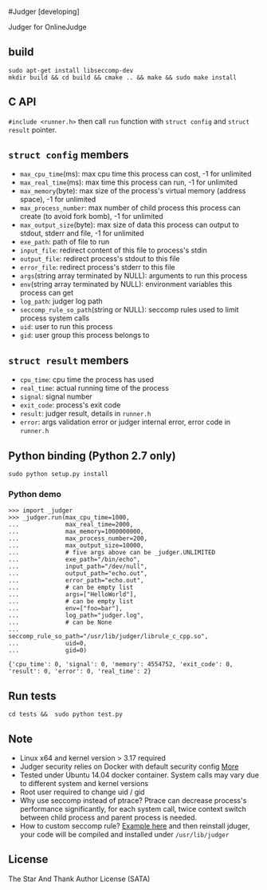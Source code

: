 #Judger [developing]

Judger for OnlineJudge 

## build

```
sudo apt-get install libseccomp-dev
mkdir build && cd build && cmake .. && make && sudo make install
```

## C API

`#include <runner.h>` then call `run` function with `struct config` and `struct result` pointer.

## `struct config` members

 - `max_cpu_time`(ms):  max cpu time this process can cost, -1 for unlimited
 - `max_real_time`(ms):  max time this process can run, -1 for unlimited
 - `max_memory`(byte):  max size of the process's virtual memory (address space), -1 for unlimited
 - `max_process_number`:  max number of child process this process can create (to avoid fork bomb), -1 for unlimited
 - `max_output_size`(byte):  max size of data this process can output to stdout, stderr and file, -1 for unlimited
 - `exe_path`:  path of file to run
 - `input_file`:  redirect content of this file to process's stdin
 - `output_file`:  redirect process's stdout to this file
 - `error_file`:  redirect process's stderr to this file
 - `args`(string array terminated by NULL):  arguments to run this process
 - `env`(string array terminated by NULL):  environment variables this process can get
 - `log_path`:  judger log path
 - `seccomp_rule_so_path`(string or NULL): seccomp rules used to limit process system calls
 - `uid`:  user to run this process
 - `gid`:  user group this process belongs to
 
## `struct result` members

 - `cpu_time`:  cpu time the process has used
 - `real_time`:  actual running time of the process
 - `signal`:  signal number
 - `exit_code`:  process's exit code
 - `result`:  judger result, details in `runner.h`
 - `error`:  args validation error or judger internal error, error code in `runner.h`
 
## Python binding (Python 2.7 only)

```
sudo python setup.py install
```

### Python demo

```
>>> import _judger
>>> _judger.run(max_cpu_time=1000,
...             max_real_time=2000,
...             max_memory=1000000000,
...             max_process_number=200,
...             max_output_size=10000,
...             # five args above can be _judger.UNLIMITED
...             exe_path="/bin/echo",
...             input_path="/dev/null",
...             output_path="echo.out",
...             error_path="echo.out",
...             # can be empty list
...             args=["HelloWorld"],
...             # can be empty list
...             env=["foo=bar"],
...             log_path="judger.log",
...             # can be None
...             seccomp_rule_so_path="/usr/lib/judger/librule_c_cpp.so",
...             uid=0,
...             gid=0)

{'cpu_time': 0, 'signal': 0, 'memory': 4554752, 'exit_code': 0, 'result': 0, 'error': 0, 'real_time': 2}
```


## Run tests

```
cd tests &&  sudo python test.py
```

## Note

 - Linux x64 and kernel version > 3.17 required
 - Judger security relies on Docker with default security config [More](todo)
 - Tested under Ubuntu 14.04 docker container. System calls may vary due to different system and kernel versions
 - Root user required to change uid / gid
 - Why use seccomp instead of ptrace? Ptrace can decrease process's performance significantly, for each system call, twice 
 context switch between child process and parent process is needed.
 - How to custom seccomp rule? [Example here]()  and then reinstall jduger, your code will be compiled and installed under 
 `/usr/lib/judger`
 
## License

  The Star And Thank Author License (SATA)